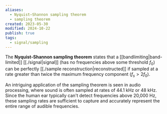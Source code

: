 ```yaml
---
aliases:
  - Nyquist–Shannon sampling theorem
  - sampling theorem
created: 2023-05-30
modified: 2024-10-22
publish: true
tags:
  - signal/sampling
---
```

The **Nyquist-Shannon sampling theorem** states that a [[bandlimiting|band-limited]] [[./signal|signal]] (has no frequencies above some threshold $f_0$) can be perfectly [[./sample reconstruction|reconstructed]] if sampled at a rate greater than twice the maximum frequency component ($f_s > 2f_0$).

An intriguing application of the sampling theorem is seen in audio processing, where sound is often sampled at rates of 44.1 kHz or 48 kHz. Since the human ear typically can't detect frequencies above 20,000 Hz, these sampling rates are sufficient to capture and accurately represent the entire range of audible frequencies.
